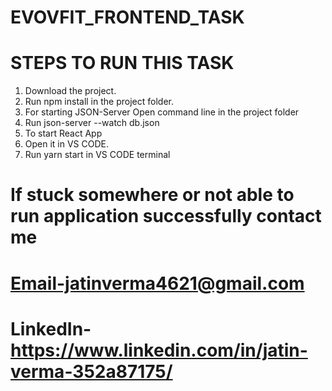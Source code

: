 # EVOVFIT_FRONTEND_TASK
# STEPS TO RUN THIS TASK
1. Download the project.
2. Run npm install in the project folder.
3. For starting JSON-Server Open command line in the project folder
4. Run json-server --watch db.json
5. To start React App
6. Open it in VS CODE.
7. Run yarn start in VS CODE terminal

# If stuck somewhere or not able to run application successfully contact me 
# Email-jatinverma4621@gmail.com
# LinkedIn-https://www.linkedin.com/in/jatin-verma-352a87175/
